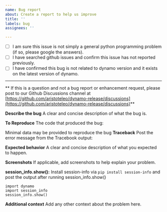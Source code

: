```yaml
---
name: Bug report
about: Create a report to help us improve
title: ''
labels: bug
assignees: ''

---
```

- [ ] I am sure this issue is not simply a general python programming problem
      (if so, please google the answers).
- [ ] I have searched github issues and confirm this issue has not reported previously.
- [ ] I have confirmed this bug is not related to dynamo version and it exists on the latest version of dynamo.

---

** If this is a question and not a bug report or enhancement request, please post to our Github Discussions channel at [https://github.com/aristoteleo/dynamo-release/discussions](https://github.com/aristoteleo/dynamo-release/discussions)**

**Describe the bug**
A clear and concise description of what the bug is.

**To Reproduce**
The code that produced the bug:

Minimal data may be provided to reproduce the bug
**Traceback**
Post the error message from the Tracebook output:

**Expected behavior**
A clear and concise description of what you expected to happen.

**Screenshots**
If applicable, add screenshots to help explain your problem.

**session_info.show():**
Install session-info via `pip install session-info` and post the output after running session_info.show()

```
import dynamo
import session_info
session_info.show()
```

**Additional context**
Add any other context about the problem here.
